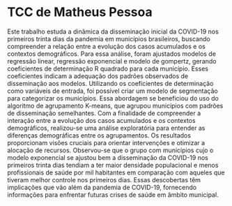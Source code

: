 # TCC de Matheus Pessoa

Este trabalho estuda a dinâmica da disseminação inicial da COVID-19 nos primeiros trinta dias da pandemia em municípios brasileiros, buscando compreender a relação entre a evolução dos casos acumulados e os contextos demográficos. Para essa análise, foram ajustados modelos de regressão linear, regressão exponencial e modelo de gompertz, gerando coeficientes de determinação R quadrado para cada município. Esses coeficientes indicam a adequação dos padrões observados de disseminação aos modelos. Utilizando os coeficientes de determinação como variáveis de entrada, foi possível criar um modelo de segmentação para categorizar os municípios. Essa abordagem se beneficiou do uso do algoritmo de agrupamento K-means, que agrupou municípios com padrões de disseminação semelhantes. Com a finalidade de compreender a interação entre a evolução dos casos acumulados e os contextos demográficos, realizou-se uma análise exploratória para entender as diferenças demográficas entre os agrupamentos. Os resultados proporcionam visões cruciais para orientar intervenções e otimizar a alocação de recursos. Observou-se que o grupo com municípios cujo o modelo exponencial se ajustou bem a disseminação da COVID-19 nos primeiros trinta dias tendiam a ter maior densidade populacional e menos profissionais de saúde por mil habitantes em comparação com aqueles que tiveram melhor controle nos primeiros dias. Essas descobertas têm implicações que vão além da pandemia de COVID-19, fornecendo informações para enfrentar futuras crises de saúde em âmbito municipal.
